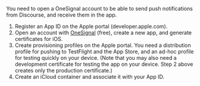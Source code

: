 You need to open a OneSignal account to be able to send push notifications from Discourse, and receive them in the app. 

1. Register an App ID on the Apple portal (developer.apple.com).
2. Open an account with [OneSignal](https://www.onesignal.com) (free), create a new app, and generate certificates for iOS.
3. Create provisioning profiles on the Apple portal. You need a distribution profile for pushing to TestFlight and the App Store, and an ad-hoc profile for testing quickly on your device. (Note that you may also need a development certificate for testing the app on your device. Step 2 above creates only the production certificate.)
4. Create an iCloud container and associate it with your App ID.